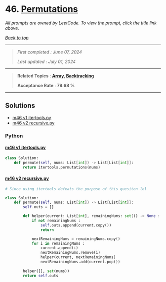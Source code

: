 # 46. [Permutations](<https://leetcode.com/problems/permutations>)

*All prompts are owned by LeetCode. To view the prompt, click the title link above.*

*[Back to top](<../README.md>)*

------

> *First completed : June 07, 2024*
>
> *Last updated : July 01, 2024*

------

> **Related Topics** : **[Array](<by_topic/Array.md>), [Backtracking](<by_topic/Backtracking.md>)**
>
> **Acceptance Rate** : **79.68 %**

------

## Solutions

- [m46 v1 itertools.py](<../my-submissions/m46 v1 itertools.py>)
- [m46 v2 recursive.py](<../my-submissions/m46 v2 recursive.py>)
### Python
#### [m46 v1 itertools.py](<../my-submissions/m46 v1 itertools.py>)
```Python
class Solution:
    def permute(self, nums: List[int]) -> List[List[int]]:
        return itertools.permutations(nums)
```

#### [m46 v2 recursive.py](<../my-submissions/m46 v2 recursive.py>)
```Python
# Since using itertools defeats the purpose of this quesiton lol

class Solution:
    def permute(self, nums: List[int]) -> List[List[int]]:
        self.outs = []

        def helper(current: List[int], remainingNums: set()) -> None :
            if not remainingNums :
                self.outs.append(current.copy())
                return

            nextRemainingNums = remainingNums.copy()
            for i in remainingNums :
                current.append(i)
                nextRemainingNums.remove(i)
                helper(current, nextRemainingNums)
                nextRemainingNums.add(current.pop())
            
        helper([], set(nums))
        return self.outs
        
```

